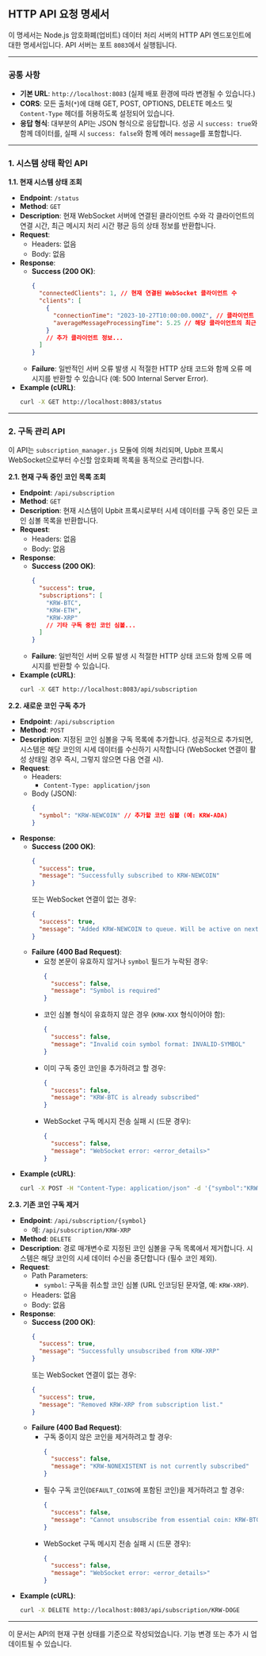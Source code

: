 ## HTTP API 요청 명세서

이 명세서는 Node.js 암호화폐(업비트) 데이터 처리 서버의 HTTP API 엔드포인트에 대한 명세서입니다. API 서버는 포트 `8083`에서 실행됩니다.

---

### 공통 사항

*   **기본 URL**: `http://localhost:8083` (실제 배포 환경에 따라 변경될 수 있습니다.)
*   **CORS**: 모든 출처(`*`)에 대해 GET, POST, OPTIONS, DELETE 메소드 및 `Content-Type` 헤더를 허용하도록 설정되어 있습니다.
*   **응답 형식**: 대부분의 API는 JSON 형식으로 응답합니다. 성공 시 `success: true`와 함께 데이터를, 실패 시 `success: false`와 함께 에러 `message`를 포함합니다.

---

### 1. 시스템 상태 확인 API

**1.1. 현재 시스템 상태 조회**

*   **Endpoint**: `/status`
*   **Method**: `GET`
*   **Description**: 현재 WebSocket 서버에 연결된 클라이언트 수와 각 클라이언트의 연결 시간, 최근 메시지 처리 시간 평균 등의 상태 정보를 반환합니다.
*   **Request**:
    *   Headers: 없음
    *   Body: 없음
*   **Response**:
    *   **Success (200 OK)**:
        ```json
        {
          "connectedClients": 1, // 현재 연결된 WebSocket 클라이언트 수
          "clients": [
            {
              "connectionTime": "2023-10-27T10:00:00.000Z", // 클라이언트 연결 시간
              "averageMessageProcessingTime": 5.25 // 해당 클라이언트의 최근 10개 메시지 평균 처리 시간 (ms)
            }
            // 추가 클라이언트 정보...
          ]
        }
        ```
    *   **Failure**: 일반적인 서버 오류 발생 시 적절한 HTTP 상태 코드와 함께 오류 메시지를 반환할 수 있습니다 (예: 500 Internal Server Error).
*   **Example (cURL)**:
    ```bash
    curl -X GET http://localhost:8083/status
    ```

---

### 2. 구독 관리 API

이 API는 `subscription_manager.js` 모듈에 의해 처리되며, Upbit 프록시 WebSocket으로부터 수신할 암호화폐 목록을 동적으로 관리합니다.

**2.1. 현재 구독 중인 코인 목록 조회**

*   **Endpoint**: `/api/subscription`
*   **Method**: `GET`
*   **Description**: 현재 시스템이 Upbit 프록시로부터 시세 데이터를 구독 중인 모든 코인 심볼 목록을 반환합니다.
*   **Request**:
    *   Headers: 없음
    *   Body: 없음
*   **Response**:
    *   **Success (200 OK)**:
        ```json
        {
          "success": true,
          "subscriptions": [
            "KRW-BTC",
            "KRW-ETH",
            "KRW-XRP"
            // 기타 구독 중인 코인 심볼...
          ]
        }
        ```
    *   **Failure**: 일반적인 서버 오류 발생 시 적절한 HTTP 상태 코드와 함께 오류 메시지를 반환할 수 있습니다.
*   **Example (cURL)**:
    ```bash
    curl -X GET http://localhost:8083/api/subscription
    ```

**2.2. 새로운 코인 구독 추가**

*   **Endpoint**: `/api/subscription`
*   **Method**: `POST`
*   **Description**: 지정된 코인 심볼을 구독 목록에 추가합니다. 성공적으로 추가되면, 시스템은 해당 코인의 시세 데이터를 수신하기 시작합니다 (WebSocket 연결이 활성 상태일 경우 즉시, 그렇지 않으면 다음 연결 시).
*   **Request**:
    *   Headers:
        *   `Content-Type: application/json`
    *   Body (JSON):
        ```json
        {
          "symbol": "KRW-NEWCOIN" // 추가할 코인 심볼 (예: KRW-ADA)
        }
        ```
*   **Response**:
    *   **Success (200 OK)**:
        ```json
        {
          "success": true,
          "message": "Successfully subscribed to KRW-NEWCOIN"
        }
        ```
        또는 WebSocket 연결이 없는 경우:
        ```json
        {
          "success": true,
          "message": "Added KRW-NEWCOIN to queue. Will be active on next connection."
        }
        ```
    *   **Failure (400 Bad Request)**:
        *   요청 본문이 유효하지 않거나 `symbol` 필드가 누락된 경우:
            ```json
            {
              "success": false,
              "message": "Symbol is required"
            }
            ```
        *   코인 심볼 형식이 유효하지 않은 경우 (`KRW-XXX` 형식이어야 함):
            ```json
            {
              "success": false,
              "message": "Invalid coin symbol format: INVALID-SYMBOL"
            }
            ```
        *   이미 구독 중인 코인을 추가하려고 할 경우:
            ```json
            {
              "success": false,
              "message": "KRW-BTC is already subscribed"
            }
            ```
        *   WebSocket 구독 메시지 전송 실패 시 (드문 경우):
            ```json
            {
              "success": false,
              "message": "WebSocket error: <error_details>"
            }
            ```
*   **Example (cURL)**:
    ```bash
    curl -X POST -H "Content-Type: application/json" -d '{"symbol":"KRW-DOGE"}' http://localhost:8083/api/subscription
    ```

**2.3. 기존 코인 구독 제거**

*   **Endpoint**: `/api/subscription/{symbol}`
    *   예: `/api/subscription/KRW-XRP`
*   **Method**: `DELETE`
*   **Description**: 경로 매개변수로 지정된 코인 심볼을 구독 목록에서 제거합니다. 시스템은 해당 코인의 시세 데이터 수신을 중단합니다 (필수 코인 제외).
*   **Request**:
    *   Path Parameters:
        *   `symbol`: 구독을 취소할 코인 심볼 (URL 인코딩된 문자열, 예: `KRW-XRP`).
    *   Headers: 없음
    *   Body: 없음
*   **Response**:
    *   **Success (200 OK)**:
        ```json
        {
          "success": true,
          "message": "Successfully unsubscribed from KRW-XRP"
        }
        ```
        또는 WebSocket 연결이 없는 경우:
        ```json
        {
          "success": true,
          "message": "Removed KRW-XRP from subscription list."
        }
        ```
    *   **Failure (400 Bad Request)**:
        *   구독 중이지 않은 코인을 제거하려고 할 경우:
            ```json
            {
              "success": false,
              "message": "KRW-NONEXISTENT is not currently subscribed"
            }
            ```
        *   필수 구독 코인(`DEFAULT_COINS`에 포함된 코인)을 제거하려고 할 경우:
            ```json
            {
              "success": false,
              "message": "Cannot unsubscribe from essential coin: KRW-BTC"
            }
            ```
        *   WebSocket 구독 메시지 전송 실패 시 (드문 경우):
            ```json
            {
              "success": false,
              "message": "WebSocket error: <error_details>"
            }
            ```
*   **Example (cURL)**:
    ```bash
    curl -X DELETE http://localhost:8083/api/subscription/KRW-DOGE
    ```

---

이 문서는 API의 현재 구현 상태를 기준으로 작성되었습니다. 기능 변경 또는 추가 시 업데이트될 수 있습니다.
